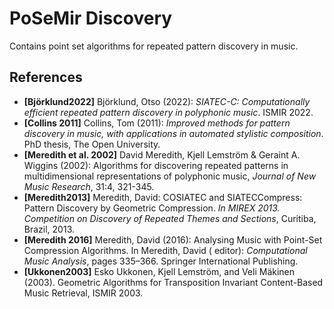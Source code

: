 # PoSeMir Discovery

Contains point set algorithms for repeated pattern discovery in music.

## References

- **[Björklund2022]** Björklund, Otso (2022): _SIATEC-C: Computationally efficient repeated pattern discovery in
  polyphonic music_. ISMIR 2022.
- **[Collins 2011]** Collins, Tom (2011): _Improved methods for pattern discovery in music, with applications in
  automated stylistic composition_. PhD thesis, The Open University.
- **[Meredith et al. 2002]** David Meredith, Kjell Lemström & Geraint A. Wiggins (2002): Algorithms for discovering
  repeated patterns in multidimensional representations of polyphonic music, _Journal of New Music Research_, 31:4,
  321-345.
- **[Meredith2013]** Meredith, David: COSIATEC and SIATECCompress: Pattern Discovery by Geometric Compression.
  _In MIREX 2013. Competition on Discovery of Repeated Themes and Sections_, Curitiba, Brazil, 2013.
- **[Meredith 2016]** Meredith, David (2016): Analysing Music with Point-Set Compression Algorithms. In Meredith,
  David (
  editor): _Computational Music Analysis_, pages 335–366. Springer International Publishing.
- **[Ukkonen2003]**  Esko Ukkonen, Kjell Lemström, and Veli Mäkinen (2003).
  Geometric Algorithms for Transposition Invariant Content-Based Music Retrieval, ISMIR 2003.
